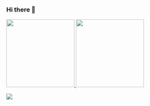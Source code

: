 ### Hi there 👋

<!--
**anandamyzza/anandamyzza** is a ✨ _special_ ✨ repository because its `README.md` (this file) appears on your GitHub profile.

Here are some ideas to get you started:

- 🔭 I’m currently working on ...
- 🌱 I’m currently learning ...
- 👯 I’m looking to collaborate on ...
- 🤔 I’m looking for help with ...
- 💬 Ask me about ...
- 📫 How to reach me: ...
- 😄 Pronouns: ...
- ⚡ Fun fact: ...
-->
<p align="left">
<a href="https://github.com/anandamyzza">
  <img height="180em" src="https://github-readme-stats-eight-theta.vercel.app/api?username=anandamyzza&show_icons=true&theme=algolia&include_all_commits=true&count_private=true"/>
  <img height="180em" src="https://github-readme-stats-eight-theta.vercel.app/api/top-langs/?username=anandamyzza&layout=compact&langs_count=8&theme=algolia"/>
</a>
</p>

![](https://komarev.com/ghpvc/?username=anandamyzza)

